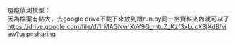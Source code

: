 痘痘偵測模型：  
因為檔案有點大，去google drive下載下來放到跟run.py同一格資料夾內就可以了  
https://drive.google.com/file/d/1rMAGNvnXoY9Q_mtuZ_Kzf3xLucX3jXdB/view?usp=sharing
